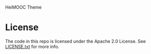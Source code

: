 HeiMOOC Theme

License
=======

The code in this repo is licensed under the Apache 2.0 License.
See [LICENSE.txt](LICENSE.txt) for more info.